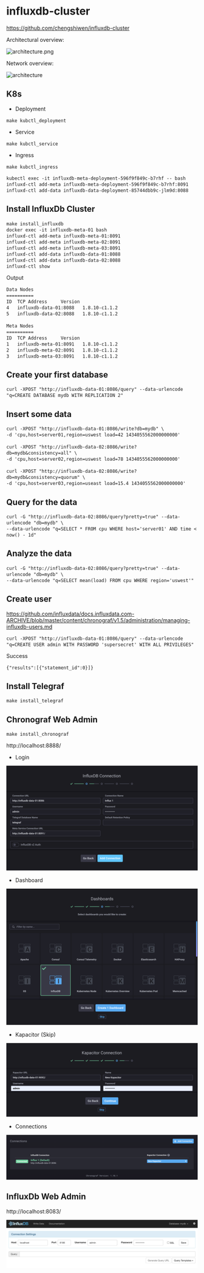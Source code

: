 # influxdb-cluster

https://github.com/chengshiwen/influxdb-cluster

Architectural overview:

![architecture.png](https://iili.io/Vw1XTB.png)

Network overview:

![architecture](https://docs.influxdata.com/img/enterprise/1-8-network-diagram.png)

## K8s

- Deployment

```shell
make kubctl_deployment
```

- Service

```shell
make kubctl_service
```

- Ingress

```shell
make kubctl_ingress
```

```shell
kubectl exec -it influxdb-meta-deployment-596f9f849c-b7rhf -- bash
influxd-ctl add-meta influxdb-meta-deployment-596f9f849c-b7rhf:8091
influxd-ctl add-data influxdb-data-deployment-85744dbb9c-jlm9d:8088
```

## Install InfluxDb Cluster

```shell
make install_influxdb
docker exec -it influxdb-meta-01 bash
influxd-ctl add-meta influxdb-meta-01:8091
influxd-ctl add-meta influxdb-meta-02:8091
influxd-ctl add-meta influxdb-meta-03:8091
influxd-ctl add-data influxdb-data-01:8088
influxd-ctl add-data influxdb-data-02:8088
influxd-ctl show
```

Output

```shell
Data Nodes
==========
ID	TCP Address		Version
4	influxdb-data-01:8088	1.8.10-c1.1.2
5	influxdb-data-02:8088	1.8.10-c1.1.2

Meta Nodes
==========
ID	TCP Address		Version
1	influxdb-meta-01:8091	1.8.10-c1.1.2
2	influxdb-meta-02:8091	1.8.10-c1.1.2
3	influxdb-meta-03:8091	1.8.10-c1.1.2
```

## Create your first database

```shell
curl -XPOST "http://influxdb-data-01:8086/query" --data-urlencode "q=CREATE DATABASE mydb WITH REPLICATION 2"
```

## Insert some data

```shell
curl -XPOST "http://influxdb-data-01:8086/write?db=mydb" \
-d 'cpu,host=server01,region=uswest load=42 1434055562000000000'

curl -XPOST "http://influxdb-data-02:8086/write?db=mydb&consistency=all" \
-d 'cpu,host=server02,region=uswest load=78 1434055562000000000'

curl -XPOST "http://influxdb-data-02:8086/write?db=mydb&consistency=quorum" \
-d 'cpu,host=server03,region=useast load=15.4 1434055562000000000'
```

## Query for the data

```shell
curl -G "http://influxdb-data-02:8086/query?pretty=true" --data-urlencode "db=mydb" \
--data-urlencode "q=SELECT * FROM cpu WHERE host='server01' AND time < now() - 1d"
```

## Analyze the data

```shell
curl -G "http://influxdb-data-02:8086/query?pretty=true" --data-urlencode "db=mydb" \
--data-urlencode "q=SELECT mean(load) FROM cpu WHERE region='uswest'"
```

## Create user

https://github.com/influxdata/docs.influxdata.com-ARCHIVE/blob/master/content/chronograf/v1.5/administration/managing-influxdb-users.md

```shell
curl -XPOST "http://influxdb-data-01:8086/query" --data-urlencode "q=CREATE USER admin WITH PASSWORD 'supersecret' WITH ALL PRIVILEGES"
```

Success

```
{"results":[{"statement_id":0}]}
```

## Install Telegraf

```shell
make install_telegraf
```

## Chronograf Web Admin

```shell
make install_chronograf
```

http://localhost:8888/

- Login

![Alt text](screenshots/chronograf-1.png)

- Dashboard

![Alt text](screenshots/chronograf-2.png)

- Kapacitor (Skip)

![Alt text](screenshots/chronograf-3.png)

- Connections

![Alt text](screenshots/chronograf-4.png)

## InfluxDb Web Admin

http://localhost:8083/

![Alt text](screenshots/influxdb-admin-1.png)
